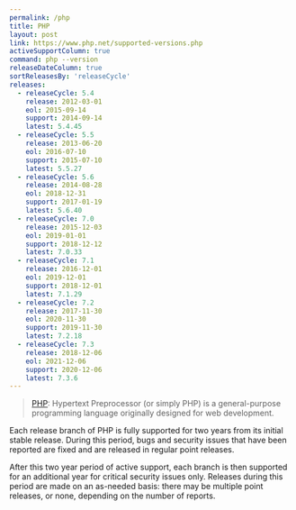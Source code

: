 ```yaml
---
permalink: /php
title: PHP
layout: post
link: https://www.php.net/supported-versions.php
activeSupportColumn: true
command: php --version
releaseDateColumn: true
sortReleasesBy: 'releaseCycle'
releases:
  - releaseCycle: 5.4
    release: 2012-03-01
    eol: 2015-09-14
    support: 2014-09-14
    latest: 5.4.45
  - releaseCycle: 5.5
    release: 2013-06-20
    eol: 2016-07-10
    support: 2015-07-10
    latest: 5.5.27
  - releaseCycle: 5.6
    release: 2014-08-28
    eol: 2018-12-31
    support: 2017-01-19
    latest: 5.6.40
  - releaseCycle: 7.0
    release: 2015-12-03
    eol: 2019-01-01
    support: 2018-12-12
    latest: 7.0.33
  - releaseCycle: 7.1
    release: 2016-12-01
    eol: 2019-12-01
    support: 2018-12-01
    latest: 7.1.29
  - releaseCycle: 7.2
    release: 2017-11-30
    eol: 2020-11-30
    support: 2019-11-30
    latest: 7.2.18
  - releaseCycle: 7.3
    release: 2018-12-06
    eol: 2021-12-06
    support: 2020-12-06
    latest: 7.3.6
---
```


> [PHP](https://www.php.net/): Hypertext Preprocessor (or simply PHP) is a general-purpose programming language originally designed for web development.

Each release branch of PHP is fully supported for two years from its initial stable release. During this period, bugs and security issues that have been reported are fixed and are released in regular point releases.

After this two year period of active support, each branch is then supported for an additional year for critical security issues only. Releases during this period are made on an as-needed basis: there may be multiple point releases, or none, depending on the number of reports.
